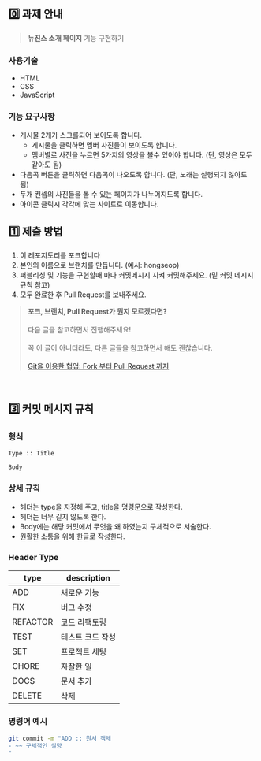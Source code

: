 ## 0️⃣ 과제 안내

> **뉴진스 소개 페이지** 기능 구현하기

### 사용기술
- HTML
- CSS
- JavaScript

### 기능 요구사항
- 게시물 2개가 스크롤되어 보이도록 합니다.
    - 게시물을 클릭하면 멤버 사진들이 보이도록 합니다.
    - 멤버별로 사진을 누르면 5가지의 영상을 볼수 있어야 합니다. (단, 영상은 모두 같아도 됨)
- 다음곡 버튼을 클릭하면 다음곡이 나오도록 합니다. (단, 노래는 실행되지 않아도 됨)
- 두개 컨셉의 사진들을 볼 수 있는 페이지가 나누어지도록 합니다.
- 아이콘 클릭시 각각에 맞는 사이트로 이동합니다.

## 1️⃣ 제출 방법

1. 이 레포지토리를 포크합니다
2. 본인의 이름으로 브랜치를 만듭니다. (예시: hongseop)
3. 퍼블리싱 및 기능을 구현할때 마다 커밋메시지 지켜 커밋해주세요. (밑 커밋 메시지 규칙 참고)
5. 모두 완료한 후 Pull Request를 보내주세요.

> **포크, 브랜치, Pull Request가 뭔지 모르겠다면?** <br>  
> 다음 글을 참고하면서 진행해주세요!<br>  
> 꼭 이 글이 아니더라도, 다른 글들을 참고하면서 해도 괜찮습니다.<br>  
> [Git을 이용한 협업: Fork 부터 Pull Request 까지](https://seungwubaek.github.io/tools/git/contributing_using_pull_request/)

<br>

## 3️⃣ 커밋 메시지 규칙

### 형식

```
Type :: Title

Body
```

### 상세 규칙

- 헤더는 type을 지정해 주고, title을 명령문으로 작성한다.
- 헤더는 너무 길지 않도록 한다.
- Body에는 해당 커밋에서 무엇을 왜 하였는지 구체적으로 서술한다.
- 원활한 소통을 위해 한글로 작성한다.

### Header Type

| type     | description      |
| -------- | ---------------- |
| ADD      | 새로운 기능      |
| FIX      | 버그 수정        |
| REFACTOR | 코드 리팩토링    |
| TEST     | 테스트 코드 작성 |
| SET      | 프로젝트 세팅    |
| CHORE    | 자잘한 일        |
| DOCS     | 문서 추가        |
| DELETE   | 삭제             |

### 명령어 예시

```bash
git commit -m "ADD :: 원서 객체
- ~~ 구체적인 설먕
"
```


